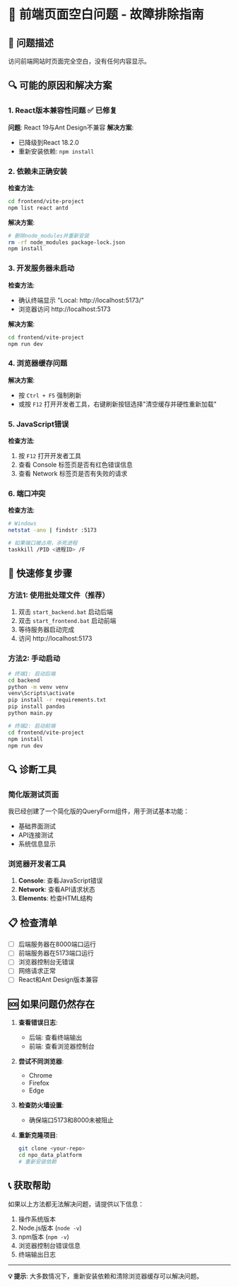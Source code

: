 # 🔧 前端页面空白问题 - 故障排除指南

## 🚨 问题描述
访问前端网站时页面完全空白，没有任何内容显示。

## 🔍 可能的原因和解决方案

### 1. **React版本兼容性问题** ✅ 已修复
**问题**: React 19与Ant Design不兼容
**解决方案**: 
- 已降级到React 18.2.0
- 重新安装依赖: `npm install`

### 2. **依赖未正确安装**
**检查方法**:
```bash
cd frontend/vite-project
npm list react antd
```

**解决方案**:
```bash
# 删除node_modules并重新安装
rm -rf node_modules package-lock.json
npm install
```

### 3. **开发服务器未启动**
**检查方法**:
- 确认终端显示 "Local: http://localhost:5173/"
- 浏览器访问 http://localhost:5173

**解决方案**:
```bash
cd frontend/vite-project
npm run dev
```

### 4. **浏览器缓存问题**
**解决方案**:
- 按 `Ctrl + F5` 强制刷新
- 或按 `F12` 打开开发者工具，右键刷新按钮选择"清空缓存并硬性重新加载"

### 5. **JavaScript错误**
**检查方法**:
1. 按 `F12` 打开开发者工具
2. 查看 Console 标签页是否有红色错误信息
3. 查看 Network 标签页是否有失败的请求

### 6. **端口冲突**
**检查方法**:
```bash
# Windows
netstat -ano | findstr :5173

# 如果端口被占用，杀死进程
taskkill /PID <进程ID> /F
```

## 🚀 快速修复步骤

### 方法1: 使用批处理文件（推荐）
1. 双击 `start_backend.bat` 启动后端
2. 双击 `start_frontend.bat` 启动前端
3. 等待服务器启动完成
4. 访问 http://localhost:5173

### 方法2: 手动启动
```bash
# 终端1: 启动后端
cd backend
python -m venv venv
venv\Scripts\activate
pip install -r requirements.txt
pip install pandas
python main.py

# 终端2: 启动前端
cd frontend/vite-project
npm install
npm run dev
```

## 🔍 诊断工具

### 简化版测试页面
我已经创建了一个简化版的QueryForm组件，用于测试基本功能：
- 基础界面测试
- API连接测试
- 系统信息显示

### 浏览器开发者工具
1. **Console**: 查看JavaScript错误
2. **Network**: 查看API请求状态
3. **Elements**: 检查HTML结构

## 📋 检查清单

- [ ] 后端服务器在8000端口运行
- [ ] 前端服务器在5173端口运行
- [ ] 浏览器控制台无错误
- [ ] 网络请求正常
- [ ] React和Ant Design版本兼容

## 🆘 如果问题仍然存在

1. **查看错误日志**:
   - 后端: 查看终端输出
   - 前端: 查看浏览器控制台

2. **尝试不同浏览器**:
   - Chrome
   - Firefox
   - Edge

3. **检查防火墙设置**:
   - 确保端口5173和8000未被阻止

4. **重新克隆项目**:
   ```bash
   git clone <your-repo>
   cd npo_data_platform
   # 重新安装依赖
   ```

## 📞 获取帮助

如果以上方法都无法解决问题，请提供以下信息：
1. 操作系统版本
2. Node.js版本 (`node -v`)
3. npm版本 (`npm -v`)
4. 浏览器控制台错误信息
5. 终端输出日志

---

**💡 提示**: 大多数情况下，重新安装依赖和清除浏览器缓存可以解决问题。 